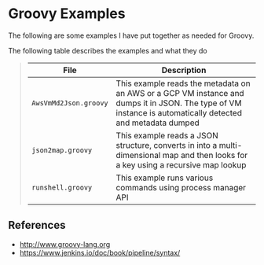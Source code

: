 Groovy Examples
===============

The following are some examples I have put together as needed for Groovy.

The following table describes the examples and what they do

>| File | Description | 
>| ----- | ----------- |
>| `AwsVmMd2Json.groovy` | This example reads the metadata on an AWS or a GCP VM instance and dumps it in JSON. The type of VM instance is automatically detected and metadata dumped |
>| `json2map.groovy` | This example reads a JSON structure, converts in into a multi-dimensional map and then looks for a key using a recursive map lookup |
>| `runshell.groovy` | This example runs various commands using process manager API |

References
----------
- http://www.groovy-lang.org
- https://www.jenkins.io/doc/book/pipeline/syntax/



